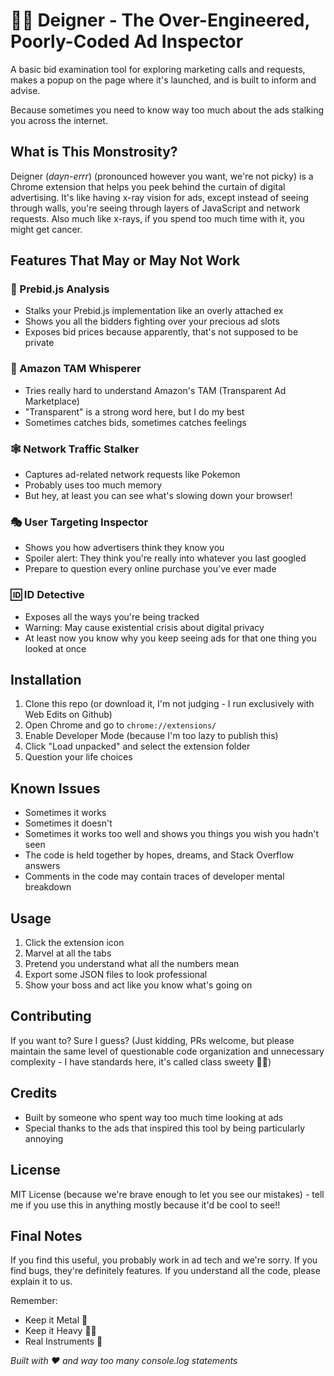 # 🕵️‍♂️ Deigner - The Over-Engineered, Poorly-Coded Ad Inspector

A basic bid examination tool for exploring marketing calls and requests, makes a popup on the page where it's launched, and is built to inform and advise.

Because sometimes you need to know way too much about the ads stalking you across the internet.

## What is This Monstrosity?

Deigner (*dayn-errr*) (pronounced however you want, we're not picky) is a Chrome extension that helps you peek behind the curtain of digital advertising. It's like having x-ray vision for ads, except instead of seeing through walls, you're seeing through layers of JavaScript and network requests. Also much like x-rays, if you spend too much time with it, you might get cancer.

## Features That May or May Not Work

### 🎯 Prebid.js Analysis
- Stalks your Prebid.js implementation like an overly attached ex
- Shows you all the bidders fighting over your precious ad slots
- Exposes bid prices because apparently, that's not supposed to be private

### 🌊 Amazon TAM Whisperer
- Tries really hard to understand Amazon's TAM (Transparent Ad Marketplace)
- "Transparent" is a strong word here, but I do my best
- Sometimes catches bids, sometimes catches feelings

### 🕸️ Network Traffic Stalker
- Captures ad-related network requests like Pokemon
- Probably uses too much memory
- But hey, at least you can see what's slowing down your browser!

### 🎭 User Targeting Inspector
- Shows you how advertisers think they know you
- Spoiler alert: They think you're really into whatever you last googled
- Prepare to question every online purchase you've ever made

### 🆔 ID Detective
- Exposes all the ways you're being tracked
- Warning: May cause existential crisis about digital privacy
- At least now you know why you keep seeing ads for that one thing you looked at once

## Installation

1. Clone this repo (or download it, I'm not judging - I run exclusively with Web Edits on Github)
2. Open Chrome and go to `chrome://extensions/`
3. Enable Developer Mode (because I'm too lazy to publish this)
4. Click "Load unpacked" and select the extension folder
5. Question your life choices

## Known Issues

- Sometimes it works
- Sometimes it doesn't
- Sometimes it works too well and shows you things you wish you hadn't seen
- The code is held together by hopes, dreams, and Stack Overflow answers
- Comments in the code may contain traces of developer mental breakdown

## Usage

1. Click the extension icon
2. Marvel at all the tabs
3. Pretend you understand what all the numbers mean
4. Export some JSON files to look professional
5. Show your boss and act like you know what's going on

## Contributing

If you want to? Sure I guess?
(Just kidding, PRs welcome, but please maintain the same level of questionable code organization and unnecessary complexity - I have standards here, it's called class sweety 💅🏻)

## Credits

- Built by someone who spent way too much time looking at ads
- Special thanks to the ads that inspired this tool by being particularly annoying

## License

MIT License (because we're brave enough to let you see our mistakes) - tell me if you use this in anything mostly because it'd be cool to see!!

## Final Notes

If you find this useful, you probably work in ad tech and we're sorry. If you find bugs, they're definitely features. If you understand all the code, please explain it to us.

Remember:
- Keep it Metal 🤘
- Keep it Heavy 🏋️‍♂️
- Real Instruments 🎸

_Built with ❤️ and way too many console.log statements_

